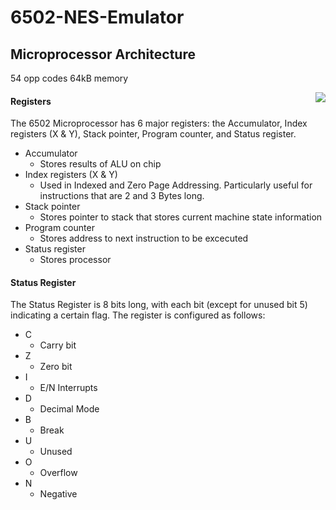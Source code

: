 # 6502-NES-Emulator
## Microprocessor Architecture 

54 opp codes
64kB memory




<img align="right" src="https://user-images.githubusercontent.com/83780720/165873944-c7f24080-adb7-450c-8e1c-7b6cb7d84c1c.png">

#### Registers
The 6502 Microprocessor has 6 major registers: the Accumulator, Index registers (X & Y), Stack pointer, Program counter, and Status register. 
- Accumulator
  - Stores results of ALU on chip
- Index registers (X & Y)
  - Used in Indexed and Zero Page Addressing. Particularly useful for instructions that are 2 and 3 Bytes long. 
- Stack pointer
  - Stores pointer to stack that stores current machine state information
- Program counter
  - Stores address to next instruction to be excecuted
- Status register
  - Stores processor 

#### Status Register
The Status Register is 8 bits long, with each bit (except for unused bit 5) indicating a certain flag. The register is configured as follows:

- C
  - Carry bit
- Z 
  - Zero bit
- I
  - E/N Interrupts
- D
  - Decimal Mode
- B 
  - Break
- U
  - Unused
- O
  - Overflow
- N
  - Negative
